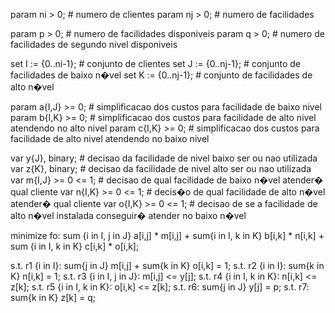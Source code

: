 param ni > 0; 	# numero de clientes
param nj > 0; 	# numero de facilidades

param p > 0; 	# numero de facilidades disponiveis
param q > 0;	# numero de facilidades de segundo nivel disponiveis

set I := {0..ni-1};		# conjunto de clientes
set J := {0..nj-1};		# conjunto de facilidades de baixo n�vel
set K := {0..nj-1};		# conjunto de facilidades de alto n�vel

param a{I,J} >= 0;      # simplificacao dos custos para facilidade de baixo nivel
param b{I,K} >= 0;      # simplificacao dos custos para facilidade de alto nivel atendendo no alto nivel
param c{I,K} >= 0;      # simplificacao dos custos para facilidade de alto nivel atendendo no baixo nivel


var y{J}, binary;	# decisao da facilidade de nivel baixo ser ou nao utilizada
var z{K}, binary;	# decisao da facilidade de nivel alto ser ou nao utilizada
var m{I,J} >= 0 <= 1;	# decisao de qual facilidade de baixo n�vel atender� qual cliente
var n{I,K} >= 0 <= 1;	# decis�o de qual facilidade de alto n�vel atender� qual cliente
var o{I,K} >= 0 <= 1;	# decisao de se a facilidade de alto n�vel instalada conseguir� atender no baixo n�vel


minimize fo: sum {i in I, j in J} a[i,j] * m[i,j] + sum{i in I, k in K} b[i,k] * n[i,k] + sum {i in I, k in K} c[i,k] * o[i,k];

s.t. r1 {i in I}: sum{j in J} m[i,j] + sum{k in K} o[i,k] = 1;
s.t. r2 {i in I}: sum{k in K} n[i,k] = 1;
s.t. r3 {i in I, j in J}: m[i,j] <= y[j];
s.t. r4 {i in I, k in K}: n[i,k] <= z[k];
s.t. r5 {i in I, k in K}: o[i,k] <= z[k];
s.t. r6: sum{j in J} y[j] = p;
s.t. r7: sum{k in K} z[k] = q;